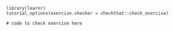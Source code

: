 ```{r setup, include=FALSE}
library(learnr)
tutorial_options(exercise.checker = checkthat::check_exercise)
```
 
```{r exercise1-check}
# code to check exercise here
```